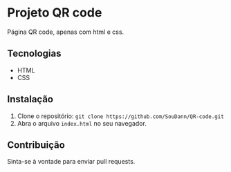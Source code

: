 # Projeto QR code

Página QR code, apenas com html e css.

## Tecnologias

- HTML
- CSS

## Instalação

1. Clone o repositório: `git clone https://github.com/SouDann/QR-code.git`
2. Abra o arquivo `index.html` no seu navegador.

## Contribuição

Sinta-se à vontade para enviar pull requests.
